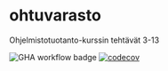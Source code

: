# ohtuvarasto
Ohjelmistotuotanto-kurssin tehtävät 3-13

![GHA workflow badge](https://github.com/iita-mari/ohtuvarasto/workflows/CI/badge.svg)
[![codecov](https://codecov.io/gh/iita-mari/ohtuvarasto/branch/main/graph/badge.svg?token=UO48ECS5SW)](https://codecov.io/gh/iita-mari/ohtuvarasto)
